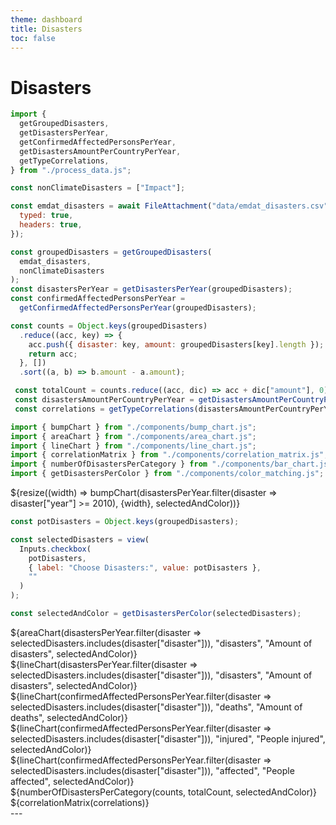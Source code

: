 ```yaml
---
theme: dashboard
title: Disasters
toc: false
---
```


# Disasters

<!-- Load and transform the data -->
<style>
.hero {
display: flex;
flex-direction: column;
align-items: center;
font-family: var(--sans-serif);
margin: 4rem 0 8rem;
text-wrap: balance;
text-align: center;
}

.hero h1 {
margin: 2rem 0;
max-width: none;
font-size: 14vw;
font-weight: 900;
line-height: 1;
background: linear-gradient(30deg, var(--theme-foreground-focus), currentColor);
-webkit-background-clip: text;
-webkit-text-fill-color: transparent;
background-clip: text;
}

.hero h2 {
margin: 0;
max-width: 34em;
font-size: 20px;
font-style: initial;
font-weight: 500;
line-height: 1.5;
color: var(--theme-foreground-muted);
}

@media (min-width: 640px) {
.hero h1 {
font-size: 90px;
}
}

</style>

```js
import {
  getGroupedDisasters,
  getDisastersPerYear,
  getConfirmedAffectedPersonsPerYear,
  getDisastersAmountPerCountryPerYear,
  getTypeCorrelations,
} from "./process_data.js";

const nonClimateDisasters = ["Impact"];

const emdat_disasters = await FileAttachment("data/emdat_disasters.csv").csv({
  typed: true,
  headers: true,
});

const groupedDisasters = getGroupedDisasters(
  emdat_disasters,
  nonClimateDisasters
);
const disastersPerYear = getDisastersPerYear(groupedDisasters);
const confirmedAffectedPersonsPerYear =
  getConfirmedAffectedPersonsPerYear(groupedDisasters);

const counts = Object.keys(groupedDisasters)
  .reduce((acc, key) => {
    acc.push({ disaster: key, amount: groupedDisasters[key].length });
    return acc;
  }, [])
  .sort((a, b) => b.amount - a.amount);

 const totalCount = counts.reduce((acc, dic) => acc + dic["amount"], 0);
 const disastersAmountPerCountryPerYear = getDisastersAmountPerCountryPerYear(emdat_disasters);
 const correlations = getTypeCorrelations(disastersAmountPerCountryPerYear, emdat_disasters);
```

```js
import { bumpChart } from "./components/bump_chart.js";
import { areaChart } from "./components/area_chart.js";
import { lineChart } from "./components/line_chart.js";
import { correlationMatrix } from "./components/correlation_matrix.js";
import { numberOfDisastersPerCategory } from "./components/bar_chart.js";
import { getDisastersPerColor } from "./components/color_matching.js";
```

<div class="grid">
    <div class="card">
        ${resize((width) => bumpChart(disastersPerYear.filter(disaster => disaster["year"] >= 2010), {width}, selectedAndColor))}
    </div>
</div>

```js
const potDisasters = Object.keys(groupedDisasters);

const selectedDisasters = view(
  Inputs.checkbox(
    potDisasters,
    { label: "Choose Disasters:", value: potDisasters },
    ""
  )
);
```

```js
const selectedAndColor = getDisastersPerColor(selectedDisasters);
```

<div class="grid grid-cols-2">
    <div class="card">
        ${areaChart(disastersPerYear.filter(disaster => selectedDisasters.includes(disaster["disaster"])),
            "disasters", "Amount of disasters", selectedAndColor)}
    </div>
    <div class="card">
        ${lineChart(disastersPerYear.filter(disaster => selectedDisasters.includes(disaster["disaster"])),
            "disasters", "Amount of disasters", selectedAndColor)}
    </div>
</div>

<div class="grid grid-cols-2">
    <div class="card">
        ${lineChart(confirmedAffectedPersonsPerYear.filter(disaster => selectedDisasters.includes(disaster["disaster"])),
            "deaths", "Amount of deaths", selectedAndColor)}
    </div>
   <div class="card">
        ${lineChart(confirmedAffectedPersonsPerYear.filter(disaster => selectedDisasters.includes(disaster["disaster"])),
            "injured", "People injured", selectedAndColor)}
    </div>
</div>

<div class="grid">
     <div class="card">
        ${lineChart(confirmedAffectedPersonsPerYear.filter(disaster => selectedDisasters.includes(disaster["disaster"])),
            "affected", "People affected", selectedAndColor)}
    </div>
</div>

<div class="grid grid-cols-2" style="grid-auto-rows: 600px;">
  <div class="card">
    ${numberOfDisastersPerCategory(counts, totalCount, selectedAndColor)}
  </div>
</div>

<div class="grid grid-cols-2" style="grid-auto-rows: 600px;">
  <div class="card">
    ${correlationMatrix(correlations)}
  </div>
</div>
---
